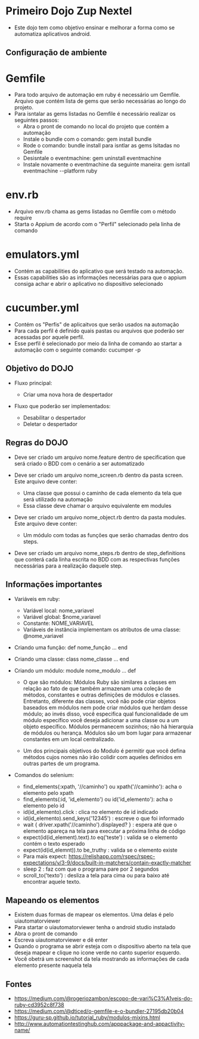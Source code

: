 # Primeiro Dojo Zup Nextel

- Este dojo tem como objetivo ensinar e melhorar a forma como se automatiza aplicativos android.

## Configuração de ambiente

# Gemfile
- Para todo arquivo de automação em ruby é necessário um Gemfile. Arquivo que contém lista de gems que serão necessárias ao longo do projeto.
- Para isntalar as gems listadas no Gemfile é necessário realizar os seguintes passos:
    * Abra o pront de comando no local do projeto que contém a automação
    * Instale o bundle com o comando: gem install bundle
    * Rode o comando: bundle install para isntlar as gems lsitadas no Gemfile
    * Desisntale o eventmachine: gem uninstall eventmachine
    * Instale novamente o eventmachine da seguinte maneira: gem isntall eventmachine --platform ruby

# env.rb
- Arquivo env.rb chama as gems listadas no Gemfile com o método require
- Starta o Appium de acordo com o "Perfil" selecionado pela linha de comando

# emulators.yml
- Contém as capabilities do aplicativo que será testado na automação.
- Essas capabilities são as informações necessárias para que o appium consiga achar e abrir o aplicativo no dispositivo selecionado

# cucumber.yml
- Contém os "Perfis" de aplicaitvos que serão usados na automação
- Para cada perfil é definido quais pastas ou arquivos que poderão ser acessadas por aquele perfil.
- Esse perfil é selecionado por meio da linha de comando ao startar a automação com o seguinte comando: cucumper -p <perfil>

## Objetivo do DOJO
- Fluxo principal:
    * Criar uma nova hora de despertador

- Fluxo que poderão ser implementados:
    * Desabilitar o despertador
    * Deletar o despertador

## Regras do DOJO
- Deve ser criado um arquivo nome.feature dentro de specification que será criado o BDD com o cenário a ser automatizado

- Deve ser criado um arquivo nome_screen.rb dentro da pasta screen. Este arquivo deve conter:
    * Uma classe que possui o caminho de cada elemento da tela que será utilizado na automação
    * Essa classe deve chamar o arquivo equivalente em modules

- Deve ser criado um arquivo nome_object.rb dentro da pasta modules. Este arquivo deve conter:
    * Um módulo com todas as funções que serão chamadas dentro dos steps.

- Deve ser criado um arquivo nome_steps.rb dentro de step_definitions que conterá cada linha escrita no BDD com as respectivas funções necessárias para a realização daquele step.

## Informações importantes
- Variáveis em ruby:
  * Variável local: nome_variavel 
  * Variável global: $nome_variavel
  * Constante:  NOME_VARIAVEL
  * Variáveis de instância implementam os atributos de uma classe: @nome_variavel 

- Criando uma função:
    def nome_função
        ...
    end

- Criando uma classe:
    class nome_classe
        ...
    end

- Criando um módulo:
    module nome_modulo
        ...
    def

    * O que são módulos: Módulos Ruby são similares a classes em relação ao fato de que também armazenam uma coleção de métodos, constantes e outras definições de módulos e classes. Entretanto, diferente das classes, você não pode criar objetos baseados em módulos nem pode criar módulos que herdam desse módulo; ao invés disso, você especifica qual funcionalidade de um módulo específico você deseja adicionar a uma classe ou a um objeto específico. Módulos permanecem sozinhos; não há hierarquia de módulos ou herança. Módulos são um bom lugar para armazenar constantes em um local centralizado.

    * Um dos principais objetivos do Modulo é permitir que você defina métodos cujos nomes não irão colidir com aqueles definidos em outras partes de um programa.

- Comandos do selenium:
    * find_elements(:xpath, '//caminho') ou xpath('//caminho'): acha o elemento pelo xpath
    * find_elements(:id, 'id_elemento') ou id('id_elemento'): acha o elemento pelo id
    * id(id_elemento).click : clica no elemento de id indicado
    * id(id_elemento).send_keys('12345') : escreve o que foi informado
    * wait { driver.xpath('//caminho').displayed? } : espera até que o elemento apareça na tela para executar a próxima linha de código
    * expect(id(id_element).text).to eq('teste') : valida se o elemento contém o texto esperado
    * expect(id(id_elemnt)).to be_truthy : valida se o elemento existe
    * Para mais expect: https://relishapp.com/rspec/rspec-expectations/v/3-9/docs/built-in-matchers/contain-exactly-matcher
    * sleep 2 : faz com que o programa pare por 2 segundos
    * scroll_to('texto') : desliza a tela para cima ou para baixo até encontrar aquele texto.

## Mapeando os elementos
- Existem duas formas de mapear os elementos. Uma delas é pelo uiautomatorviewer
- Para startar o uiautomatorviewer tenha o android studio instalado
- Abra o pront de comando
- Escreva uiautomatorviewer e dê enter
- Quando o programa se abrir esteja com o dispositivo aberto na tela que deseja mapear e clique no icone verde no canto superior esquerdo. 
- Você obetrá um screenshot da tela mostrando as informações de cada elemento presente naquela tela

## Fontes
- https://medium.com/@rogeriozambon/escopo-de-vari%C3%A1veis-do-ruby-cd3952c8f738
- https://medium.com/@dticed/o-gemfile-e-o-bundler-27195db20b04
- https://guru-sp.github.io/tutorial_ruby/modulos-mixins.html
- http://www.automationtestinghub.com/apppackage-and-appactivity-name/
